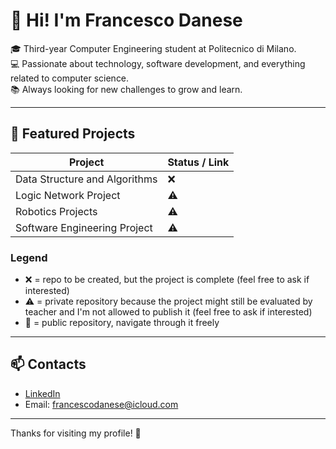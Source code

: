 # 👋 Hi! I'm Francesco Danese

🎓 Third-year Computer Engineering student at Politecnico di Milano.  
💻 Passionate about technology, software development, and everything related to computer science.  
📚 Always looking for new challenges to grow and learn.

---

## 📌 Featured Projects

| Project                          | Status / Link                                       |
|----------------------------------|-----------------------------------------------------|
| Data Structure and Algorithms    | ❌                                                  |
| Logic Network Project            | ⚠️                                                  |
| Robotics Projects                | ⚠️                                                  |
| Software Engineering Project     | ⚠️                                                  |

### Legend

- ❌ = repo to be created, but the project is complete (feel free to ask if interested) 
- ⚠️ = private repository because the project might still be evaluated by teacher and I'm not allowed to publish it (feel free to ask if interested) 
- 🔗 = public repository, navigate through it freely

---

## 📫 Contacts

- [LinkedIn](https://www.linkedin.com/in/francesco-danese-904112295/)  
- Email: francescodanese@icloud.com

---

Thanks for visiting my profile! 🚀
